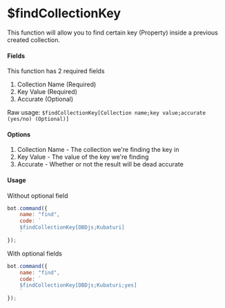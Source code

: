 # $findCollectionKey

This function will allow you to find certain key \(Property\) inside a previous created collection.

#### Fields

This function has 2 required fields

1. Collection Name \(Required\)
2. Key Value \(Required\)
3. Accurate \(Optional\)

Raw usage: `$findCollectionKey[Collection name;key value;accurate (yes/no) (Optional)]`

#### Options

1. Collection Name - The collection we're finding the key in
2. Key Value - The value of the key we're finding
3. Accurate - Whether or not the result will be dead accurate

#### Usage

Without optional field

```javascript
bot.command({
    name: "find",
    code: `
    $findCollectionKey[DBDjs;Kubaturi]
    `
});
```

With optional fields

```javascript
bot.command({
    name: "find",
    code: `
    $findCollectionKey[DBDjs;Kubaturi;yes]
    `
});
```

